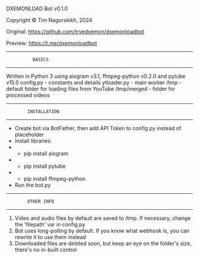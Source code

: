 DXEMONLOAD Bot v0.1.0

Copyright ©️ Tim Nagorskikh, 2024

Original: https://github.com/trvedxemon/dxemonloadbot

Preview: https://t.me/dxemonloadbot

------------------------------------
              BASICS
------------------------------------
Written in Python 3 using aiogram v3.1, ffmpeg-python v0.2.0 and pytube v15.0
config.py - constants and details
ytloader.py - main worker
/tmp - default folder for loading files from YouTube
/tmp/merged - folder for processed videos

------------------------------------
            INSTALLATION
 ------------------------------------
 - Create bot via BotFather, then add API Token to config.py instead of placeholder
 - Install libraries:
 - - pip install aiogram
 - - pip install pytube
 - - pip install ffmpeg-python
 - Run the bot.py
 ------------------------------------
            OTHER INFO
 ------------------------------------
 1. Video and audio files by default are saved to /tmp. If necessary, change the 'filepath' var in config.py
 2. Bot uses long-polling by default. If you know what webhook is, you can rewrite it to use them instead
 3. Downloaded files are deleted soon, but keep an eye on the folder's size, there's no in-built control
